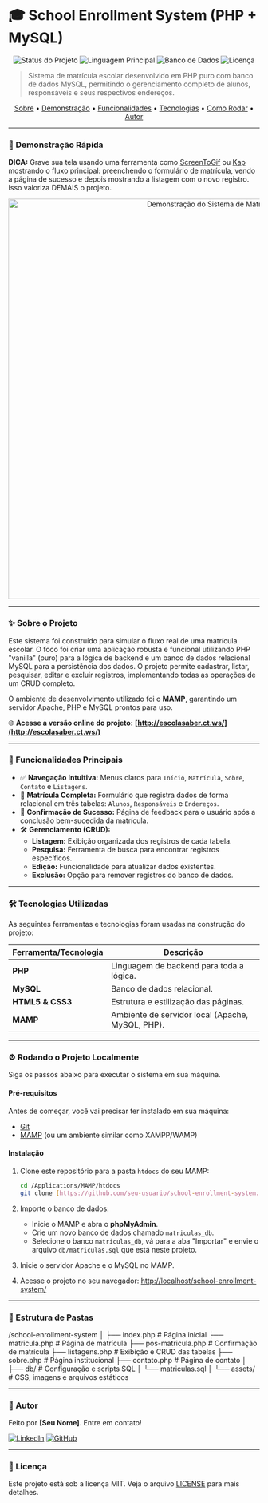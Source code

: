 # 🎓 School Enrollment System (PHP + MySQL)

<p align="center">
  <img alt="Status do Projeto" src="https://img.shields.io/badge/Status-Concluído-brightgreen">
  <img alt="Linguagem Principal" src="https://img.shields.io/badge/PHP-777BB4?logo=php&logoColor=white">
  <img alt="Banco de Dados" src="https://img.shields.io/badge/MySQL-4479A1?logo=mysql&logoColor=white">
  <img alt="Licença" src="https://img.shields.io/badge/License-MIT-blue">
</p>

> Sistema de matrícula escolar desenvolvido em PHP puro com banco de dados MySQL, permitindo o gerenciamento completo de alunos, responsáveis e seus respectivos endereços.

<p align="center">
  <a href="#-sobre-o-projeto">Sobre</a> •
  <a href="#-demonstração-rápida">Demonstração</a> •
  <a href="#-funcionalidades-principais">Funcionalidades</a> •
  <a href="#-tecnologias-utilizadas">Tecnologias</a> •
  <a href="#-rodando-o-projeto-localmente">Como Rodar</a> •
  <a href="#-autor">Autor</a>
</p>

---

### 🎥 Demonstração Rápida

**DICA:** Grave sua tela usando uma ferramenta como [ScreenToGif](https://www.screentogif.com/) ou [Kap](https://getkap.co/) mostrando o fluxo principal: preenchendo o formulário de matrícula, vendo a página de sucesso e depois mostrando a listagem com o novo registro. Isso valoriza DEMAIS o projeto.

<p align="center">
  <img src="URL_DO_SEU_GIF_OU_IMAGEM_AQUI" alt="Demonstração do Sistema de Matrícula" width="800"/>
</p>

---

### ✨ Sobre o Projeto

Este sistema foi construído para simular o fluxo real de uma matrícula escolar. O foco foi criar uma aplicação robusta e funcional utilizando PHP "vanilla" (puro) para a lógica de backend e um banco de dados relacional MySQL para a persistência dos dados. O projeto permite cadastrar, listar, pesquisar, editar e excluir registros, implementando todas as operações de um CRUD completo.

O ambiente de desenvolvimento utilizado foi o **MAMP**, garantindo um servidor Apache, PHP e MySQL prontos para uso.

🌐 **Acesse a versão online do projeto:** **[http://escolasaber.ct.ws/](http://escolasaber.ct.ws/)**

---

### 🚀 Funcionalidades Principais

-   ✅ **Navegação Intuitiva:** Menus claros para `Início`, `Matrícula`, `Sobre`, `Contato` e `Listagens`.
-   📝 **Matrícula Completa:** Formulário que registra dados de forma relacional em três tabelas: `Alunos`, `Responsáveis` e `Endereços`.
-   🎉 **Confirmação de Sucesso:** Página de feedback para o usuário após a conclusão bem-sucedida da matrícula.
-   🛠️ **Gerenciamento (CRUD):**
    -   **Listagem:** Exibição organizada dos registros de cada tabela.
    -   **Pesquisa:** Ferramenta de busca para encontrar registros específicos.
    -   **Edição:** Funcionalidade para atualizar dados existentes.
    -   **Exclusão:** Opção para remover registros do banco de dados.

---

### 🛠️ Tecnologias Utilizadas

As seguintes ferramentas e tecnologias foram usadas na construção do projeto:

| Ferramenta/Tecnologia | Descrição                               |
| --------------------- | ----------------------------------------- |
| **PHP** | Linguagem de backend para toda a lógica.  |
| **MySQL** | Banco de dados relacional.                |
| **HTML5 & CSS3** | Estrutura e estilização das páginas.      |
| **MAMP** | Ambiente de servidor local (Apache, MySQL, PHP). |

---

### ⚙️ Rodando o Projeto Localmente

Siga os passos abaixo para executar o sistema em sua máquina.

#### **Pré-requisitos**

Antes de começar, você vai precisar ter instalado em sua máquina:
-   [Git](https://git-scm.com)
-   [MAMP](https://www.mamp.info/en/downloads/) (ou um ambiente similar como XAMPP/WAMP)

#### **Instalação**

1.  Clone este repositório para a pasta `htdocs` do seu MAMP:
    ```bash
    cd /Applications/MAMP/htdocs
    git clone [https://github.com/seu-usuario/school-enrollment-system.git](https://github.com/seu-usuario/school-enrollment-system.git)
    ```

2.  Importe o banco de dados:
    -   Inicie o MAMP e abra o **phpMyAdmin**.
    -   Crie um novo banco de dados chamado `matriculas_db`.
    -   Selecione o banco `matriculas_db`, vá para a aba "Importar" e envie o arquivo `db/matriculas.sql` que está neste projeto.

3.  Inicie o servidor Apache e o MySQL no MAMP.

4.  Acesse o projeto no seu navegador:
    [http://localhost/school-enrollment-system/](http://localhost/school-enrollment-system/)

---

### 📂 Estrutura de Pastas

/school-enrollment-system
│
├── index.php           # Página inicial
├── matricula.php       # Página de matrícula
├── pos-matricula.php   # Confirmação de matrícula
├── listagens.php       # Exibição e CRUD das tabelas
├── sobre.php           # Página institucional
├── contato.php         # Página de contato
│
├── db/                 # Configuração e scripts SQL
│   └── matriculas.sql
│
└── assets/             # CSS, imagens e arquivos estáticos

---

### 👤 Autor

Feito por **[Seu Nome]**. Entre em contato!

[![LinkedIn](https://img.shields.io/badge/LinkedIn-0077B5?style=for-the-badge&logo=linkedin&logoColor=white)](https://www.linkedin.com/in/seu-linkedin/)
[![GitHub](https://img.shields.io/badge/GitHub-181717?style=for-the-badge&logo=github&logoColor=white)](https://github.com/seu-github/)

---

### 📜 Licença

Este projeto está sob a licença MIT. Veja o arquivo [LICENSE](LICENSE) para mais detalhes.
